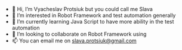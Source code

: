 - 👋 Hi, I’m Vyacheslav Protsiuk but you could call me Slava
- 👀 I’m interested in Robot Framework and test automation generally
- 🌱 I’m currently learning Java Script to have more ability in the test automation
- 💞️ I’m looking to collaborate on Robot Framework using
- 📫 You can email me on slava.protsiuk@gmail.com
